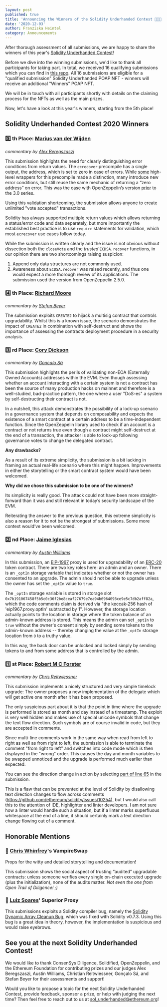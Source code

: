 ```yaml
---
layout: post
published: true
title: 'Announcing the Winners of the Solidity Underhanded Contest 👨‍💻🏅'
date: '2020-12-03'
author: Franziska Heintel
category: Announcements
---
```


After thorough assessment of all submissions, we are happy to share the winners of this year's [Solidity Underhanded Contest](https://underhanded.soliditylang.org/)!

Before we dive into the winning submissions, we'd like to thank all participants for taking part. In total, we received 16 qualifying submissions which you can find in [this repo](https://github.com/ethereum/solidity-underhanded-contest/tree/master/submissions_2020). All 16 submissions are eligible for a "qualified submission" Solidity Underhanded POAP NFT - winners will receive an additional "Winners" POAP NFT.

We will be in touch with all participants shortly with details on the claiming process for the NFTs as well as the main prizes.

Now, let's have a look at this year's winners, starting from the 5th place!

## Solidity Underhanded Contest 2020 Winners

### 5️⃣ th Place: [Marius van der Wijden](https://github.com/ethereum/solidity-underhanded-contest/tree/master/submissions_2020/submission14_MariusVanDerWijden) 

_commentary by [Alex Beregszaszi](https://twitter.com/alexberegszaszi)_

This submission highlights the need for clearly distinguishing error conditions from return values. The `ecrecover` precompile has a single output, the address, which is set to zero in case of errors. While [some](https://gist.github.com/axic/5b33912c6f61ae6fd96d6c4a47afde6d) high-level wrappers for this precompile made a distinction, many introduce new error conditions, but still reuse the same mechanic of returning a “zero address” on error. This was the case with OpenZeppelin’s version [prior](https://github.com/OpenZeppelin/openzeppelin-contracts/blob/v2.5.0/contracts/cryptography/ECDSA.sol) to the 3.0 series.

Using this validation shortcoming, the submission allows anyone to create unlimited "vote accepted" transactions.

Solidity has always supported multiple return values which allows returning a status/error code and data separately, but more importantly the established best practice is to use `require` statements for validation, which most `ecrecover` use cases follow today.

While the submission is written clearly and the issue is not obvious without dissection both the `closeVote` and the *trusted* `ECDSA.recover` functions, in our opinion there are two shortcomings raising suspicion:
1. Append only data structures are not commonly used.
2. Awareness about `ECDSA.recover` was raised recently, and thus one would expect a more thorough review of its applications. The submission used the version from OpenZeppelin 2.5.0.

### 4️⃣ th Place: [Richard Moore](https://github.com/ethereum/solidity-underhanded-contest/tree/master/submissions_2020/submission8_RichardMoore)

_commentary by [Stefan Beyer](https://twitter.com/beyer_st)_

The submission exploits `CREATE2` to hijack a multisig contract that controls upgradability. Whilst this is a known issue, the scenario demonstrates the impact of `CREATE2` in combination with self-destruct and shows the importance of assessing the contracts deployment procedure in a security analysis. 

### 3️⃣ rd Place: [Cory Dickson](https://github.com/ethereum/solidity-underhanded-contest/tree/master/submissions_2020/submission1_CoreyDickson)

_commentary by [Goncalo Sá](https://twitter.com/GNSPS)_
 
This submission highlights the perils of validating non-EOA (Externally Owned Accounts) addresses within the EVM. Even though assessing whether an account interacting with a certain system is not a contract has been the source of many production hacks on mainnet and therefore is a well-studied, bad-practice pattern, the one where a user "DoS-es" a system by self-destructing their contract is not.

In a nutshell, this attack demonstrates the possibility of a lock-up scenario in a governance system that depends on composability and expects the existence of a smart contract at a certain address to be a time-independent function.
Since the OpenZeppelin library used to check if an account is a contract or not returns true even though a contract might self-destruct at the end of a transaction, the attacker is able to lock-up following governance votes to change the delegated contract.

**Any drawbacks?**

As a result of its extreme simplicity, the submission is a bit lacking in framing an actual real-life scenario where this might happen.
Improvements in either the storytelling or the smart contract system would have been welcomed.

**Why did we chose this submission to be one of the winners?**

Its simplicity is really good. The attack could not have been more straight-forward than it was and still relevant in today’s security landscape of the EVM.

Reiterating the answer to the previous question, this extreme simplicity is also a reason for it to not be the strongest of submissions. Some more context would’ve been welcomed.

### 2️⃣ nd Place: [Jaime Iglesias](https://github.com/ethereum/solidity-underhanded-contest/tree/master/submissions_2020/submission4_JaimeIglesias)

_commentary by [Austin Williams](https://twitter.com/onewayfunction)_

In this submission, an [EIP-1967](https://eips.ethereum.org/EIPS/eip-1967) proxy is used for upgradability of an [ERC-20](https://eips.ethereum.org/EIPS/eip-20) token contract. There are two key roles here: an admin and an owner. There is an `_optIn` storage variable that indicates whether or not the owner has consented to an upgrade. The admin should not be able to upgrade unless the owner has set the `_optIn` value to `true`.

The `_optIn` storage variable is stored in storage slot `0x7b191067458f5b5c0c36f2be8ceaf27679e7ea94b6964093ce9e5c7db2aff82a`, which the code comments claim is derived via "the keccak-256 hash of 'eip1967.proxy.optIn' subtracted by 1". However, the storage location actually points to the location in storage where the token balance of an admin-known address is stored. This means the admin can set `_optIn` to `true` without the owner's consent simply by sending some tokens to the admin-known address -- thereby changing the value at the `_optIn` storage location from `0` to a truthy value.

In this way, the back door can be unlocked and locked simply by sending tokens to and from some address that is controlled by the admin.


### 1️⃣ st Place: [Robert M C Forster](https://github.com/ethereum/solidity-underhanded-contest/tree/master/submissions_2020/submission11_RobertMCForster)

_commentary by [Chris Reitwiessner](https://twitter.com/ethchris)_

This submission implements a nicely structured and very simple timelock upgrade: The owner proposes a new implementation of the delegate which will get active one month after it has been proposed.

The only suspicious part about it is that the point in time where the upgrade is performed is stored as month and day instead of a timestamp.
The exploit is very well hidden and makes use of special unicode symbols that change the text flow direction. Such symbols are of course invalid in code, but they are accepted in comments.

Since multi-line comments work in the same way when read from left to right as well as from right to left, the submission is able to terminate the comment "from right to left" and switches into code mode which is then displayed in the "wrong" order. This causes the day and month variables to be swapped unnoticed and the upgrade is performed much earlier than expected.

You can see the direction change in action by selecting [part of line 65](https://github.com/ethereum/solidity-underhanded-contest/blob/master/submissions_2020/submission11_RobertMCForster/contracts/TimelockUpgrade.sol#L65) in the submission.

This is a flaw that can be prevented at the level of Solidity by disallowing text direction changes to flow across comments (https://github.com/ethereum/solidity/issues/10254), but I would also call this to the attention of IDE, highlighter and linter developers. I am not sure how a linter would handle such a situation, but if a linter marks superfluous whitespace at the end of a line, it should certainly mark a text direction change flowing out of a comment.

## Honorable Mentions

### 🦇 [Chris Whinfrey](https://github.com/ethereum/solidity-underhanded-contest/tree/master/submissions_2020/submission15_ChrisWhinfrey)'s VampireSwap

Props for the witty and detailed storytelling and documentation!

This submission shows the social aspect of trusting “audited” upgradable contracts: unless someone verifies every single on-chain executed upgrade (plus the initialization), none of the audits matter. *Not even the one from Open Trail of Diligence! ;)*

### 🐛 [Luiz Soares](https://github.com/ethereum/solidity-underhanded-contest/tree/master/submissions_2020/submission9_LuizSoares)' Superior Proxy

This submissions exploits a Solidity compiler bug, namely the [Solidity Dynamic Array Cleanup Bug](https://blog.soliditylang.org/2020/10/07/solidity-dynamic-array-cleanup-bug/), which was fixed with Solidity v0.7.3. Using this bug is a great idea in theory, however, the implementation is suspicious and would raise eyebrows.

## See you at the next Solidity Underhanded Contest!

We would like to thank ConsenSys Diligence, Solidified, OpenZeppelin, and the Ethereum Foundation for contributing prizes and our judges Alex Beregszaszi, Austin Williams, Christian Reitwiessner, Gonçalo Sá, and Stefan Beyer for their assessments and support!

Would you like to propose a topic for the next Solidity Underhanded Contest, provide feedback, sponsor a prize, or help with judging the next time? Then feel free to reach out to us at sol_underhanded@ethereum.org!

